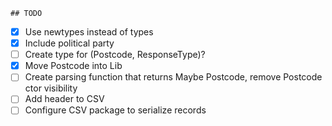     ## TODO
- [x] Use newtypes instead of types  
- [x] Include political party  
- [ ] Create type for (Postcode, ResponseType)?  
- [x] Move Postcode into Lib
- [ ] Create parsing function that returns Maybe Postcode, remove Postcode ctor visibility
- [ ] Add header to CSV
- [ ] Configure CSV package to serialize records 